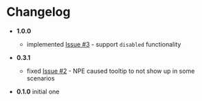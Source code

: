 # Changelog

* __1.0.0__
  * implemented [Issue #3](https://github.com/gullerya/tooltip/issues/2) - support `disabled` functionality

* __0.3.1__
  * fixed [Issue #2](https://github.com/gullerya/tooltip/issues/2) - NPE caused tooltip to not show up in some scenarios

* __0.1.0__ initial one